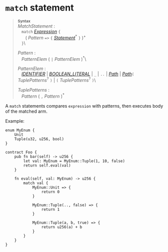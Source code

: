 # `match` statement


> **<sup>Syntax</sup>**\
> _MatchStatement_ :\
> &nbsp;&nbsp; `match` [_Expression_] `{`\
> &nbsp;&nbsp; &nbsp;&nbsp; ( _Pattern_ `=>` `{` [_Statement_]<sup>\*</sup> `}` )<sup>\+</sup>\
> &nbsp;&nbsp; `}`\
> 
> _Pattern_ : \
> &nbsp;&nbsp; _PatternElem_ ( `|` _PatternElem_ )<sup>*</sup>\
>
> _PatternElem_ : \
> &nbsp;&nbsp; [_IDENTIFIER_] | [_BOOLEAN_LITERAL_] | `_` |  `..` | [_Path_] | [_Path_]`(` _TuplePatterns_<sup>?</sup> `)` | `(` _TuplePatterns_<sup>?</sup> `)`\
> 
> _TuplePatterns_ :\
> &nbsp;&nbsp; _Pattern_ ( `,` _Pattern_ )<sup>\*</sup>


A `match` statements compares `expression` with patterns, then executes body of the matched arm.

Example:

```fe
enum MyEnum {
    Unit
    Tuple(u32, u256, bool)
}

contract Foo {
    pub fn bar(self) -> u256 {
        let val: MyEnum = MyEnum::Tuple(1, 10, false)
        return self.eval(val)
    }
    
    fn eval(self, val: MyEnum) -> u256 {
        match val {
            MyEnum::Unit => {
                return 0
            }
            
            MyEnum::Tuple(.., false) => {
                return 1
            }
            
            MyEnum::Tuple(a, b, true) => {
                return u256(a) + b
            }
        }
    }
}
```

[NEWLINE]: ../lexical_structure/tokens.md#newline
[_IDENTIFIER_]: ../lexical_structure/identifiers.md
[_Expression_]: ../expressions/index.md
[_Statement_]: ./index.md
[_Path_]: ../expressions/path.md
[_BOOLEAN_LITERAL_]: ../lexical_structure/tokens.md#boolean-literals
[struct]: ../items/structs.md
